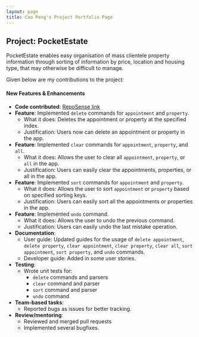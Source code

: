 ```yaml
---
layout: page
title: Cao Peng's Project Portfolio Page
---
```


## Project: PocketEstate

PocketEstate enables easy organisation of mass clientele property information through sorting of information by price, location and housing type, that may otherwise be difficult to manage.

Given below are my contributions to the project:

#### New Features & Enhancements
* **Code contributed**: [RepoSense link](https://nus-cs2103-ay2021s2.github.io/tp-dashboard/?search=&sort=groupTitle&sortWithin=title&timeframe=commit&mergegroup=&groupSelect=groupByRepos&breakdown=true&checkedFileTypes=docs~functional-code~test-code~other&since=2021-02-19&tabOpen=true&tabType=authorship&tabAuthor=Cp-John&tabRepo=AY2021S2-CS2103T-T13-4%2Ftp%5Bmaster%5D&authorshipIsMergeGroup=false&authorshipFileTypes=docs~functional-code~test-code&authorshipIsBinaryFileTypeChecked=false)
* **Feature**: Implemented `delete` commands for `appointment` and `property`.
    * What it does: Deletes the appointment or property at the specified index.
    * Justification: Users now can delete an appointment or property in the app.
* **Feature**: Implemented `clear` commands for `appointment`, `property`, and `all`.
    * What it does: Allows the user to clear all `appointment`, `property`, or `all` in the app.
    * Justification: Users can easily clear the appointments, properties, or all in the app.
* **Feature**: Implemented `sort` commands for `appointment` and `property`.
    * What it does: Allows the user to sort `appointment` or `property` based on specified sorting keys.
    * Justification: Users can easily sort all the appointments or properties in the app.
* **Feature**: Implemented `undo` command.
    * What it does: Allows the user to undo the previous command.
    * Justification: Users can easily undo the last mistake operation.
* **Documentation**:
    * User guide: Updated guides for the usage of `delete appointment`, `delete property`, `clear appointment`, `clear property`, `clear all`, `sort appointment`, `sort property`, and `undo` commands.
    * Developer guide: Added in some user stories.
* **Testing**:
    * Wrote unit tests for:
        * `delete` commands and parsers
        * `clear` command and parser
        * `sort` command and parser
        * `undo` command
* **Team-based tasks**:
    * Reported bugs as issues for better tracking.
* **Review/mentoring**:
    * Reviewed and merged pull requests
    * Implemented several bugfixes.
